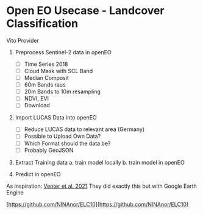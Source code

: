 # Open EO Usecase - Landcover Classification 


Vito Provider

1. Preprocess Sentinel-2 data in openEO

   - [ ] Time Series 2018
   - [ ] Cloud Mask with SCL Band
   - [ ] Median Composit
   - [ ] 60m Bands raus
   - [ ] 20m Bands to 10m resampling
   - [ ] NDVI, EVI
   - [ ] Download
   
2. Import LUCAS Data into openEO

   - [ ] Reduce LUCAS data to relevant area (Germany)
   - [ ] Possible to Upload Own Data?
   - [ ] Which Format should the data be?
   - [ ] Probably GeoJSON
   
4. Extract Training data
   a. train model locally
   b. train model in openEO
4. Predict in openEO


As inspiration: [Venter et al. 2021](docs/VenterEtAl_2021_Continental-scale_land_cover_mapping.pdf)
They did exactly this but with Google Earth Engine

[https://github.com/NINAnor/ELC10](https://github.com/NINAnor/ELC10)
